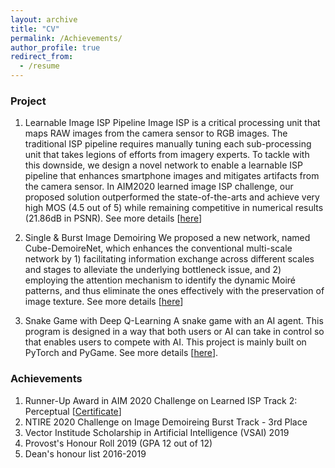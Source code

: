 ```yaml
---
layout: archive
title: "CV"
permalink: /Achievements/
author_profile: true
redirect_from:
  - /resume
---
```


### Project
1. Learnable Image ISP Pipeline 
   Image ISP is a critical processing unit that maps RAW images from the camera sensor to RGB images. The traditional ISP pipeline requires manually tuning each sub-processing unit that takes legions of efforts from imagery experts. To tackle with this downside, we design a novel network to enable a learnable ISP pipeline that enhances smartphone images and mitigates artifacts from the camera sensor. In AIM2020 learned image ISP challenge, our proposed solution outperformed the state-of-the-arts and achieve very high MOS (4.5 out of 5) while remaining competitive in numerical results (21.86dB in PSNR). See more details [[here](https://github.com/Charlie0215/AIM2020.git)]

2. Single & Burst Image Demoiring
   We proposed a new network, named Cube-DemoireNet, which enhances the conventional multi-scale network by 1) facilitating information exchange across different scales and stages to alleviate the underlying bottleneck issue, and 2) employing the attention mechanism to identify the dynamic Moiré patterns, and thus eliminate the ones effectively with the preservation of image texture. See more details [[here](https://uploads-ssl.webflow.com/5ea098c247dfb15f9dc6ed6f/5ea63a4349d1a79e5d1860a6_NTIRE2020_demoireing.pdf)]

3. Snake Game with Deep Q-Learning
   A snake game with an AI agent. This program is designed in a way that both users or AI can take in control so that enables users to compete with AI. This project is mainly built on PyTorch and PyGame. See more details [[here](https://github.com/Charlie0215/deep-q-snake-pytorch.git)].

### Achievements
1. Runner-Up Award in AIM 2020 Challenge on Learned ISP Track 2: Perceptual [[Certificate]()]
2. NTIRE 2020 Challenge on Image Demoireing Burst Track - 3rd Place
3. Vector Institude Scholarship in Artificial Intelligence (VSAI) 2019
4. Provost's Honour Roll 2019 (GPA 12 out of 12)
5. Dean's honour list 2016-2019